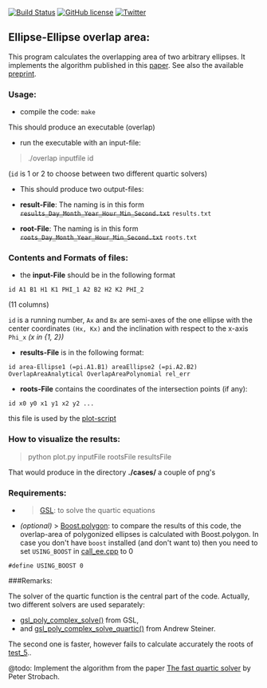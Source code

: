 [![Build Status](https://travis-ci.org/chraibi/EEOver.svg?branch=master)](https://travis-ci.org/chraibi/EEOver) [![GitHub license](https://img.shields.io/badge/license-GPL-blue.svg)](https://raw.githubusercontent.com/chraibi/EEOver/master/LICENSE) [![Twitter](https://img.shields.io/twitter/url/https/github.com/chraibi/EEOver.svg?style=social)](https://twitter.com/intent/tweet?text=Wow:&url=%5Bobject%20Object%5D)

## Ellipse-Ellipse overlap area:
This program calculates the overlapping area of two arbitrary ellipses. It implements
the algorithm published in this [paper](http://link.springer.com/article/10.1007%2Fs00791-013-0214-3). See also the available [preprint](http://arxiv.org/abs/1106.3787).



### Usage: 
- compile the code:
`make`

This should produce an executable (overlap)
- run the executable with an input-file:

> ./overlap inputfile id

(`id` is 1 or 2 to choose between two different quartic solvers)
- This should produce two output-files:
- **result-File**: The naming is in this form ~~`results_Day_Month_Year_Hour_Min_Second.txt`~~
`results.txt`

- **root-File**: The naming is in this form ~~`roots_Day_Month_Year_Hour_Min_Second.txt`~~
`roots.txt`

### Contents and Formats of files: 
- the **input-File** should be in the following format

`id A1 B1 H1 K1 PHI_1 A2 B2 H2 K2 PHI_2`

(11 columns)

`id` is a running number, `Ax`  and `Bx` are semi-axes of the one ellipse with the center coordinates `(Hx, Kx)` and the inclination with respect to the x-axis `Phi_x` _(x in {1, 2})_

- **results-File** is in the following format: 

`id area-Ellipse1 (=pi.A1.B1) areaEllipse2 (=pi.A2.B2) OverlapAreaAnalytical OverlapAreaPolynomial rel_err`

- **roots-File** contains the coordinates of the intersection points (if any):

`id x0 y0 x1 y1 x2 y2 ...`

this file is used by the [plot-script](plot.py)

### How to visualize the results: 
> python plot.py inputFile rootsFile resultsFile

That would produce in the directory **./cases/** a couple of  png's

### Requirements:
- > [GSL](http://www.gnu.org/software/gsl/): to solve the quartic equations 
- _(optional)_ > [Boost.polygon](http://www.boost.org/doc/libs/1_54_0/libs/polygon/doc/index.htm): to compare the results of this code, 
the overlap-area of polygonized ellipses is calculated with Boost.polygon. In case you don't have `boost` installed (and don't want to)
then you need to set `USING_BOOST` in [call_ee.cpp](call_ee.cpp) to 0

```
#define USING_BOOST 0
```

###Remarks:

The solver of the quartic function is the central part of the code. Actually, two different solvers are used separately: 
- [gsl_poly_complex_solve()](http://linux.math.tifr.res.in/manuals/html/gsl-ref-html/gsl-ref_6.html) from GSL,
- and [gsl_poly_complex_solve_quartic()](http://www.network-theory.co.uk/download/gslextras/Quartic/00README.txt) from Andrew Steiner.          

The second one is faster, however fails to calculate accurately the roots of [test_5](test5.txt)..

@todo: Implement the algorithm from the paper [The fast quartic solver](http://www.sciencedirect.com/science/article/pii/S0377042710002128) by Peter Strobach.
